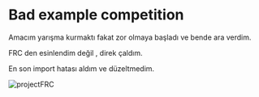 # Bad example competition

Amacım yarışma kurmaktı fakat zor olmaya başladı ve bende ara verdim. 

FRC den esinlendim değil , direk çaldım.

En son import hatası aldım ve düzeltmedim.

![projectFRC](https://github.com/yusagulgor/Frc_Py/assets/110815875/77b49d4a-ddcb-41af-8d1b-1308fc158280)

